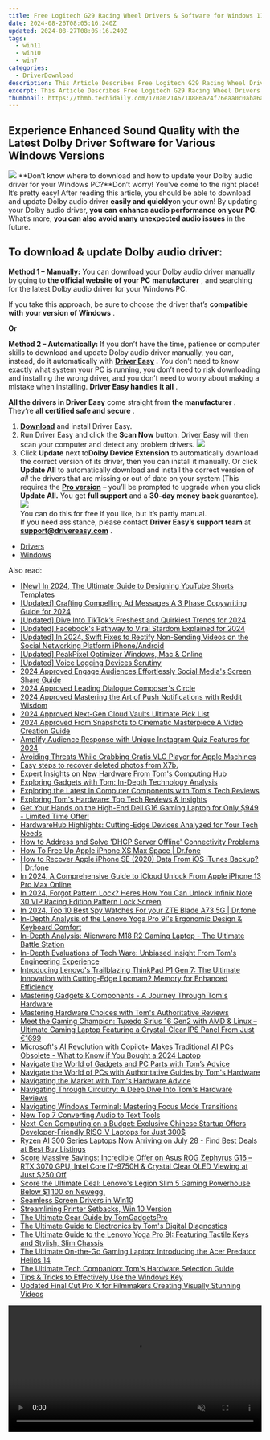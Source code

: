 ```yaml
---
title: Free Logitech G29 Racing Wheel Drivers & Software for Windows 11 and Earlier Versions
date: 2024-08-26T08:05:16.240Z
updated: 2024-08-27T08:05:16.240Z
tags:
  - win11
  - win10
  - win7
categories:
  - DriverDownload
description: This Article Describes Free Logitech G29 Racing Wheel Drivers & Software for Windows 11 and Earlier Versions
excerpt: This Article Describes Free Logitech G29 Racing Wheel Drivers & Software for Windows 11 and Earlier Versions
thumbnail: https://thmb.techidaily.com/170a02146718886a24f76eaa0c0aba6ab58e23eceef32078422970e554d48bd8.jpg
---
```


## Experience Enhanced Sound Quality with the Latest Dolby Driver Software for Various Windows Versions

![](https://images.drivereasy.com/wp-content/uploads/2019/01/snap000424-300x186.png)   **Don’t know where to download and how to update your Dolby audio driver for your Windows PC?**Don’t worry! You’ve come to the right place! It’s pretty easy! After reading this article, you should be able to download and update Dolby audio driver **easily and quickly**on your own! By updating your Dolby audio driver, **you**  **can**  **enhance audio performance on your PC**. What’s more, **you can also avoid many unexpected audio issues**  in the future.

## **To download & update Dolby audio driver:**

**Method 1 – Manually:**  You can download your Dolby audio driver manually by going to **the official website of your PC** **manufacturer**  , and searching for the latest Dolby audio driver for your Windows PC.

 If you take this approach, be sure to choose the driver that’s **compatible with** **your version of Windows** .

**Or**

**Method 2 – Automatically:**   If you don’t have the time, patience or computer skills to download and update Dolby audio driver manually, you can, instead, do it automatically with **[Driver Easy](https://tools.techidaily.com/drivereasy/download/) .**  You don’t need to know exactly what system your PC is running, you don’t need to risk downloading and installing the wrong driver, and you don’t need to worry about making a mistake when installing. **Driver Easy handles it all** .

**All the drivers in Driver Easy** come straight from **the manufacturer** . They‘re **all certified safe and secure** .

1. **[Download](https://tools.techidaily.com/drivereasy/download/)**  and install Driver Easy.
2. Run Driver Easy and click the **Scan Now**  button. Driver Easy will then scan your computer and detect any problem drivers. ![](https://images.drivereasy.com/wp-content/uploads/2019/01/snap000425.png)
3. Click **Update**  next to**Dolby Device Extension** to automatically download the correct version of its driver, then you can install it manually. Or click **Update All**  to automatically download and install the correct version of _all_  the drivers that are missing or out of date on your system (This requires the **[Pro version](https://tools.techidaily.com/drivereasy/download/)**  – you’ll be prompted to upgrade when you click **Update All.** You get **full support**  and a **30-day money back**  guarantee).  
![](https://images.drivereasy.com/wp-content/uploads/2019/01/snap000426.png)  
 You can do this for free if you like, but it’s partly manual.  
 If you need assistance, please contact **Driver Easy’s support team** at [**support@drivereasy.com**](https://tools.techidaily.com/drivereasy/download/) .

* [Drivers](https://tools.techidaily.com/drivereasy/download/)
* [Windows](https://tools.techidaily.com/drivereasy/download/)

<ins class="adsbygoogle"
     style="display:block"
     data-ad-format="autorelaxed"
     data-ad-client="ca-pub-7571918770474297"
     data-ad-slot="1223367746"></ins>



<ins class="adsbygoogle"
     style="display:block"
     data-ad-client="ca-pub-7571918770474297"
     data-ad-slot="8358498916"
     data-ad-format="auto"
     data-full-width-responsive="true"></ins>

<span class="atpl-alsoreadstyle">Also read:</span>
<div><ul>
<li><a href="https://youtube-blog.techidaily.com/n-2024-the-ultimate-guide-to-designing-youtube-shorts-templates/"><u>[New] In 2024, The Ultimate Guide to Designing YouTube Shorts Templates</u></a></li>
<li><a href="https://facebook-clips.techidaily.com/updated-crafting-compelling-ad-messages-a-3-phase-copywriting-guide-for-2024/"><u>[Updated] Crafting Compelling Ad Messages  A 3 Phase Copywriting Guide for 2024</u></a></li>
<li><a href="https://tiktok-videos.techidaily.com/updated-dive-into-tiktoks-freshest-and-quirkiest-trends-for-2024/"><u>[Updated] Dive Into TikTok’s Freshest and Quirkiest Trends for 2024</u></a></li>
<li><a href="https://facebook-video-content.techidaily.com/updated-facebooks-pathway-to-viral-stardom-explained-for-2024/"><u>[Updated] Facebook's Pathway to Viral Stardom Explained for 2024</u></a></li>
<li><a href="https://facebook-video-content.techidaily.com/updated-in-2024-swift-fixes-to-rectify-non-sending-videos-on-the-social-networking-platform-iphoneandroid/"><u>[Updated] In 2024, Swift Fixes to Rectify Non-Sending Videos on the Social Networking Platform iPhone/Android</u></a></li>
<li><a href="https://extra-approaches.techidaily.com/updated-peakpixel-optimizer-windows-mac-and-online/"><u>[Updated] PeakPixel Optimizer  Windows, Mac & Online</u></a></li>
<li><a href="https://screen-capture.techidaily.com/updated-voice-logging-devices-scrutiny/"><u>[Updated] Voice Logging Devices Scrutiny</u></a></li>
<li><a href="https://facebook-video-content.techidaily.com/2024-approved-engage-audiences-effortlessly-social-medias-screen-share-guide/"><u>2024 Approved  Engage Audiences Effortlessly  Social Media's Screen Share Guide</u></a></li>
<li><a href="https://extra-guidance.techidaily.com/2024-approved-leading-dialogue-composers-circle/"><u>2024 Approved  Leading Dialogue Composer's Circle</u></a></li>
<li><a href="https://extra-skills.techidaily.com/2024-approved-mastering-the-art-of-push-notifications-with-reddit-wisdom/"><u>2024 Approved  Mastering the Art of Push Notifications with Reddit Wisdom</u></a></li>
<li><a href="https://extra-skills.techidaily.com/2024-approved-next-gen-cloud-vaults-ultimate-pick-list/"><u>2024 Approved  Next-Gen Cloud Vaults  Ultimate Pick List</u></a></li>
<li><a href="https://ai-vdieo-software.techidaily.com/2024-approved-from-snapshots-to-cinematic-masterpiece-a-video-creation-guide/"><u>2024 Approved From Snapshots to Cinematic Masterpiece A Video Creation Guide</u></a></li>
<li><a href="https://instagram-videos.techidaily.com/amplify-audience-response-with-unique-instagram-quiz-features-for-2024/"><u>Amplify Audience Response with Unique Instagram Quiz Features for 2024</u></a></li>
<li><a href="https://article-tips.techidaily.com/avoiding-threats-while-grabbing-gratis-vlc-player-for-apple-machines/"><u>Avoiding Threats While Grabbing Gratis VLC Player for Apple Machines</u></a></li>
<li><a href="https://phone-solutions.techidaily.com/easy-steps-to-recover-deleted-photos-from-x7b-by-fonelab-android-recover-photos/"><u>Easy steps to recover deleted photos from X7b.</u></a></li>
<li><a href="https://hardware-help.techidaily.com/expert-insights-on-new-hardware-from-toms-computing-hub/"><u>Expert Insights on New Hardware From Tom's Computing Hub</u></a></li>
<li><a href="https://hardware-help.techidaily.com/exploring-gadgets-with-tom-in-depth-technology-analysis/"><u>Exploring Gadgets with Tom: In-Depth Technology Analysis</u></a></li>
<li><a href="https://hardware-help.techidaily.com/exploring-the-latest-in-computer-components-with-toms-tech-reviews/"><u>Exploring the Latest in Computer Components with Tom's Tech Reviews</u></a></li>
<li><a href="https://hardware-help.techidaily.com/exploring-toms-hardware-top-tech-reviews-and-insights/"><u>Exploring Tom's Hardware: Top Tech Reviews & Insights</u></a></li>
<li><a href="https://hardware-help.techidaily.com/get-your-hands-on-the-high-end-dell-g16-gaming-laptop-for-only-949-limited-time-offer/"><u>Get Your Hands on the High-End Dell G16 Gaming Laptop for Only $949 - Limited Time Offer!</u></a></li>
<li><a href="https://hardware-help.techidaily.com/hardwarehub-highlights-cutting-edge-devices-analyzed-for-your-tech-needs/"><u>HardwareHub Highlights: Cutting-Edge Devices Analyzed for Your Tech Needs</u></a></li>
<li><a href="https://win-howtos.techidaily.com/how-to-address-and-solve-dhcp-server-offline-connectivity-problems/"><u>How to Address and Solve 'DHCP Server Offline' Connectivity Problems</u></a></li>
<li><a href="https://techidaily.com/how-to-free-up-apple-iphone-xs-max-space-drfone-by-drfone-ios-full-data-eraser-ios-full-data-eraser/"><u>How To Free Up Apple iPhone XS Max Space | Dr.fone</u></a></li>
<li><a href="https://techidaily.com/how-to-recover-apple-iphone-se-2020-data-from-ios-itunes-backup-drfone-by-drfone-ios-data-recovery-ios-data-recovery/"><u>How to Recover Apple iPhone SE (2020) Data From iOS iTunes Backup? | Dr.fone</u></a></li>
<li><a href="https://activate-lock.techidaily.com/in-2024-a-comprehensive-guide-to-icloud-unlock-from-apple-iphone-13-pro-max-online-by-drfone-ios/"><u>In 2024, A Comprehensive Guide to iCloud Unlock From Apple iPhone 13 Pro Max Online</u></a></li>
<li><a href="https://unlock-android.techidaily.com/in-2024-forgot-pattern-lock-heres-how-you-can-unlock-infinix-note-30-vip-racing-edition-pattern-lock-screen-by-drfone-android/"><u>In 2024, Forgot Pattern Lock? Heres How You Can Unlock Infinix Note 30 VIP Racing Edition Pattern Lock Screen</u></a></li>
<li><a href="https://android-location-track.techidaily.com/in-2024-top-10-best-spy-watches-for-your-zte-blade-a73-5g-drfone-by-drfone-virtual-android/"><u>In 2024, Top 10 Best Spy Watches For your ZTE Blade A73 5G | Dr.fone</u></a></li>
<li><a href="https://hardware-help.techidaily.com/in-depth-analysis-of-the-lenovo-yoga-pro-9is-ergonomic-design-and-keyboard-comfort/"><u>In-Depth Analysis of the Lenovo Yoga Pro 9I's Ergonomic Design & Keyboard Comfort</u></a></li>
<li><a href="https://hardware-help.techidaily.com/in-depth-analysis-alienware-m18-r2-gaming-laptop-the-ultimate-battle-station/"><u>In-Depth Analysis: Alienware M18 R2 Gaming Laptop - The Ultimate Battle Station</u></a></li>
<li><a href="https://hardware-help.techidaily.com/in-depth-evaluations-of-tech-ware-unbiased-insight-from-toms-engineering-experience/"><u>In-Depth Evaluations of Tech Ware: Unbiased Insight From Tom's Engineering Experience</u></a></li>
<li><a href="https://hardware-help.techidaily.com/introducing-lenovos-trailblazing-thinkpad-p1-gen-7-the-ultimate-innovation-with-cutting-edge-lpcmam2-memory-for-enhanced-efficiency/"><u>Introducing Lenovo's Trailblazing ThinkPad P1 Gen 7: The Ultimate Innovation with Cutting-Edge Lpcmam2 Memory for Enhanced Efficiency</u></a></li>
<li><a href="https://hardware-help.techidaily.com/mastering-gadgets-and-components-a-journey-through-toms-hardware/"><u>Mastering Gadgets & Components - A Journey Through Tom's Hardware</u></a></li>
<li><a href="https://hardware-help.techidaily.com/mastering-hardware-choices-with-toms-authoritative-reviews/"><u>Mastering Hardware Choices with Tom's Authoritative Reviews</u></a></li>
<li><a href="https://hardware-help.techidaily.com/meet-the-gaming-champion-tuxedo-sirius-16-gen2-with-amd-and-linux-ultimate-gaming-laptop-featuring-a-crystal-clear-ips-panel-from-just-1699/"><u>Meet the Gaming Champion: Tuxedo Sirius 16 Gen2 with AMD & Linux – Ultimate Gaming Laptop Featuring a Crystal-Clear IPS Panel From Just €1699</u></a></li>
<li><a href="https://hardware-help.techidaily.com/microsofts-ai-revolution-with-copilotplus-makes-traditional-ai-pcs-obsolete-what-to-know-if-you-bought-a-2024-laptop/"><u>Microsoft's AI Revolution with Copilot+ Makes Traditional AI PCs Obsolete - What to Know if You Bought a 2024 Laptop</u></a></li>
<li><a href="https://hardware-help.techidaily.com/navigate-the-world-of-gadgets-and-pc-parts-with-toms-advice/"><u>Navigate the World of Gadgets and PC Parts with Tom’s Advice</u></a></li>
<li><a href="https://hardware-help.techidaily.com/navigate-the-world-of-pcs-with-authoritative-guides-by-toms-hardware/"><u>Navigate the World of PCs with Authoritative Guides by Tom's Hardware</u></a></li>
<li><a href="https://hardware-help.techidaily.com/navigating-the-market-with-toms-hardware-advice/"><u>Navigating the Market with Tom's Hardware Advice</u></a></li>
<li><a href="https://hardware-help.techidaily.com/navigating-through-circuitry-a-deep-dive-into-toms-hardware-reviews/"><u>Navigating Through Circuitry: A Deep Dive Into Tom's Hardware Reviews</u></a></li>
<li><a href="https://win11.techidaily.com/navigating-windows-terminal-mastering-focus-mode-transitions/"><u>Navigating Windows Terminal: Mastering Focus Mode Transitions</u></a></li>
<li><a href="https://audio-shaping.techidaily.com/new-top-7-converting-audio-to-text-tools/"><u>New Top 7 Converting Audio to Text Tools</u></a></li>
<li><a href="https://hardware-help.techidaily.com/next-gen-computing-on-a-budget-exclusive-chinese-startup-offers-developer-friendly-risc-v-laptops-for-just-300/"><u>Next-Gen Computing on a Budget: Exclusive Chinese Startup Offers Developer-Friendly RISC-V Laptops for Just 300$</u></a></li>
<li><a href="https://hardware-help.techidaily.com/ryzen-ai-300-series-laptops-now-arriving-on-july-28-find-best-deals-at-best-buy-listings/"><u>Ryzen AI 300 Series Laptops Now Arriving on July 28 - Find Best Deals at Best Buy Listings</u></a></li>
<li><a href="https://hardware-help.techidaily.com/score-massive-savings-incredible-offer-on-asus-rog-zephyrus-g16-rtx-3070-gpu-intel-core-i7-9750h-and-crystal-clear-oled-viewing-at-just-250-off/"><u>Score Massive Savings: Incredible Offer on Asus ROG Zephyrus G16 – RTX 3070 GPU, Intel Core I7-9750H & Crystal Clear OLED Viewing at Just $250 Off</u></a></li>
<li><a href="https://hardware-help.techidaily.com/score-the-ultimate-deal-lenovos-legion-slim-5-gaming-powerhouse-below-1100-on-newegg/"><u>Score the Ultimate Deal: Lenovo's Legion Slim 5 Gaming Powerhouse Below $1,100 on Newegg.</u></a></li>
<li><a href="https://driver-install.techidaily.com/seamless-screen-drivers-in-win10/"><u>Seamless Screen Drivers in Win10</u></a></li>
<li><a href="https://driver-install.techidaily.com/streamlining-printer-setbacks-win-10-version/"><u>Streamlining Printer Setbacks, Win 10 Version</u></a></li>
<li><a href="https://hardware-help.techidaily.com/the-ultimate-gear-guide-by-tomgadgetspro/"><u>The Ultimate Gear Guide by TomGadgetsPro</u></a></li>
<li><a href="https://hardware-help.techidaily.com/the-ultimate-guide-to-electronics-by-toms-digital-diagnostics/"><u>The Ultimate Guide to Electronics by Tom's Digital Diagnostics</u></a></li>
<li><a href="https://hardware-help.techidaily.com/the-ultimate-guide-to-the-lenovo-yoga-pro-9i-featuring-tactile-keys-and-stylish-slim-chassis/"><u>The Ultimate Guide to the Lenovo Yoga Pro 9I: Featuring Tactile Keys and Stylish, Slim Chassis</u></a></li>
<li><a href="https://hardware-help.techidaily.com/the-ultimate-on-the-go-gaming-laptop-introducing-the-acer-predator-helios-14/"><u>The Ultimate On-the-Go Gaming Laptop: Introducing the Acer Predator Helios 14</u></a></li>
<li><a href="https://hardware-help.techidaily.com/the-ultimate-tech-companion-toms-hardware-selection-guide/"><u>The Ultimate Tech Companion: Tom's Hardware Selection Guide</u></a></li>
<li><a href="https://windows11.techidaily.com/tips-and-tricks-to-effectively-use-the-windows-key/"><u>Tips & Tricks to Effectively Use the Windows Key</u></a></li>
<li><a href="https://ai-vdieo-software.techidaily.com/updated-final-cut-pro-x-for-filmmakers-creating-visually-stunning-videos/"><u>Updated Final Cut Pro X for Filmmakers Creating Visually Stunning Videos</u></a></li>
</ul></div>

<!-- affiliate ads begin -->
<a href="https://secure.2checkout.com/order/checkout.php?PRODS=36506229&QTY=1&AFFILIATE=108875&CART=1"><video width="100%" height="" class="rounded-t-md shadow-lg relative z-20" controls="" autoplay="" loop="" muted="" playsinline="" webkit-playinginline="">
<source type="video/mp4" src="https://aidaform.com/images/videos/aidaform-welcome-site.mp4"><source type="video/webm" src="https://aidaform.com/images/videos/aidaform-welcome-site.webm"></video></a>
<!-- affiliate ads end -->